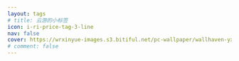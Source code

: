 ```yaml
---
layout: tags
# title: 云游的小标签
icon: i-ri-price-tag-3-line
nav: false
cover: https://wrxinyue-images.s3.bitiful.net/pc-wallpaper/wallhaven-yxwy7k.jpg
# comment: false
---
```

